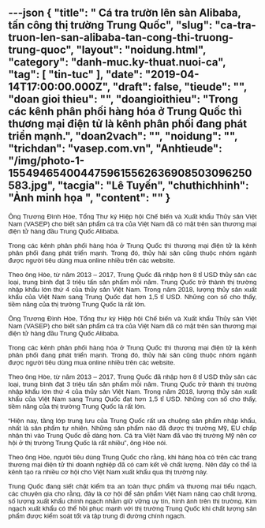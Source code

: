 ---json
{
    "title": " Cá tra trườn lên sàn Alibaba, tấn công thị trường Trung Quốc",
    "slug": "ca-tra-truon-len-san-alibaba-tan-cong-thi-truong-trung-quoc",
    "layout": "noidung.html",
    "category": "danh-muc.ky-thuat.nuoi-ca",
    "tag": [
        "tin-tuc"
    ],
    "date": "2019-04-14T17:00:00.000Z",
    "draft": false,
    "tieude": "",
    "doan gioi thieu": "",
    "doangioithieu": "Trong các kênh phân phối hàng hóa ở Trung Quốc thì thương mại điện tử là kênh phân phối đang phát triển mạnh.",
    "doan2vach": "",
    "noidung": "",
    "trichdan": "vasep.com.vn",
    "Anhtieude": "/img/photo-1-1554946540044759615562636908503096250583.jpg",
    "tacgia": "Lê Tuyến",
    "chuthichhinh": "Ảnh minh họa ",
    "__content__": ""
}
---
<p style="margin-left:0cm; margin-right:0cm; text-align:justify"><span style="font-size:13px"><span style="background-color:#ffffff"><span style="color:#1b1b1b"><span style="font-family:Arial"><span style="font-size:10pt"><span style="font-family:Arial,sans-serif">&Ocirc;ng Trương Đ&igrave;nh H&ograve;e, Tổng Thư k&yacute; Hiệp hội Chế biến v&agrave; Xuất khẩu Thủy sản Việt Nam (VASEP) cho biết sản phẩm&nbsp;c&aacute; tra&nbsp;của Việt Nam đ&atilde; c&oacute; mặt tr&ecirc;n s&agrave;n thương mại điện tử h&agrave;ng đầu Trung Quốc Alibaba.</span></span></span></span></span></span></p>

<p style="margin-left:0cm; margin-right:0cm; text-align:justify"><span style="font-size:13px"><span style="background-color:#ffffff"><span style="color:#1b1b1b"><span style="font-family:Arial"><span style="font-size:10pt"><span style="font-family:Arial,sans-serif">Trong c&aacute;c k&ecirc;nh ph&acirc;n phối h&agrave;ng h&oacute;a ở Trung Quốc th&igrave; thương mại điện tử l&agrave; k&ecirc;nh ph&acirc;n phối đang ph&aacute;t triển mạnh. Trong đ&oacute;, thủy hải sản cũng thuộc nh&oacute;m ng&agrave;nh được người ti&ecirc;u d&ugrave;ng mua online nhiều tr&ecirc;n c&aacute;c website.</span></span></span></span></span></span></p>

<p style="margin-left:0cm; margin-right:0cm; text-align:justify"><span style="font-size:13px"><span style="background-color:#ffffff"><span style="color:#1b1b1b"><span style="font-family:Arial"><span style="font-size:10pt"><span style="font-family:Arial,sans-serif">Theo &ocirc;ng H&ograve;e, từ năm 2013 &ndash; 2017, Trung Quốc đ&atilde; nhập hơn 8 tỉ USD thủy sản c&aacute;c loại, trung b&igrave;nh đạt 3 triệu tấn sản phẩm mỗi năm. Trung Quốc trở th&agrave;nh thị trường nhập khẩu lớn thứ 4 của thủy sản Việt Nam. Trong năm 2018, lượng thủy sản xuất khẩu của Việt Nam sang Trung Quốc đạt hơn 1,5 tỉ USD. Những con số cho thấy, tiềm năng của thị trường Trung Quốc l&agrave; rất lớn.</span></span></span></span></span></span></p>

<p style="margin-left:0cm; margin-right:0cm; text-align:justify"><span style="font-size:13px"><span style="background-color:#ffffff"><span style="color:#1b1b1b"><span style="font-family:Arial"><span style="font-size:10pt"><span style="font-family:Arial,sans-serif">&Ocirc;ng Trương Đ&igrave;nh H&ograve;e, Tổng thư k&yacute; Hiệp hội Chế biến v&agrave; Xuất khẩu Thủy sản Việt Nam (VASEP) cho biết sản phẩm&nbsp;c&aacute; tra&nbsp;của Việt Nam đ&atilde; c&oacute; mặt tr&ecirc;n s&agrave;n thương mại điện tử h&agrave;ng đầu Trung Quốc Alibaba.</span></span></span></span></span></span></p>

<p style="margin-left:0cm; margin-right:0cm; text-align:justify"><span style="font-size:13px"><span style="background-color:#ffffff"><span style="color:#1b1b1b"><span style="font-family:Arial"><span style="font-size:10pt"><span style="font-family:Arial,sans-serif">Trong c&aacute;c k&ecirc;nh ph&acirc;n phối h&agrave;ng h&oacute;a ở Trung Quốc th&igrave; thương mại điện tử l&agrave; k&ecirc;nh ph&acirc;n phối đang ph&aacute;t triển mạnh. Trong đ&oacute;, thủy hải sản cũng thuộc nh&oacute;m ng&agrave;nh được người ti&ecirc;u d&ugrave;ng mua online nhiều tr&ecirc;n c&aacute;c website.</span></span></span></span></span></span></p>

<p style="margin-left:0cm; margin-right:0cm; text-align:justify"><span style="font-size:13px"><span style="background-color:#ffffff"><span style="color:#1b1b1b"><span style="font-family:Arial"><span style="font-size:10pt"><span style="font-family:Arial,sans-serif">Theo &ocirc;ng H&ograve;e, từ năm 2013 &ndash; 2017, Trung Quốc đ&atilde; nhập hơn 8 tỉ USD thủy sản c&aacute;c loại, trung b&igrave;nh đạt 3 triệu tấn sản phẩm mỗi năm. Trung Quốc trở th&agrave;nh thị trường nhập khẩu lớn thứ 4 của thủy sản Việt Nam. Trong năm 2018, lượng thủy sản xuất khẩu của Việt Nam sang Trung Quốc đạt hơn 1,5 tỉ USD. Những con số cho thấy, tiềm năng của thị trường Trung Quốc l&agrave; rất lớn.</span></span></span></span></span></span></p>

<p style="margin-left:0cm; margin-right:0cm; text-align:justify"><span style="font-size:13px"><span style="background-color:#ffffff"><span style="color:#1b1b1b"><span style="font-family:Arial"><span style="font-size:10pt"><span style="font-family:Arial,sans-serif">&ldquo;Hiện nay, tầng lớp trung lưu của Trung Quốc rất ưa chuộng sản phẩm nhập khẩu, nhất l&agrave; sản phẩm tự nhi&ecirc;n. Những sản phẩm n&agrave;o đ&atilde; được thị trường Mỹ, EU chấp nhận th&igrave; v&agrave;o Trung Quốc dễ d&agrave;ng hơn. C&aacute; tra Việt Nam đ&atilde; v&agrave;o thị trường Mỹ n&ecirc;n cơ hội ở thị trường Trung Quốc l&agrave; rất nhiều&rdquo;, &ocirc;ng H&ograve;e n&oacute;i.</span></span></span></span></span></span></p>

<p style="margin-left:0cm; margin-right:0cm; text-align:justify"><span style="font-size:13px"><span style="background-color:#ffffff"><span style="color:#1b1b1b"><span style="font-family:Arial"><span style="font-size:10pt"><span style="font-family:Arial,sans-serif">Theo &ocirc;ng H&ograve;e, người ti&ecirc;u d&ugrave;ng Trung Quốc cho rằng, khi h&agrave;ng h&oacute;a c&oacute; tr&ecirc;n c&aacute;c trang thương mại điện tử th&igrave; doanh nghiệp đ&atilde; c&oacute; cam kết về chất lượng. N&ecirc;n đ&acirc;y c&oacute; thể l&agrave; k&ecirc;nh tạo ra nhiều cơ hội cho Việt Nam xuất khẩu qua thị trường n&agrave;y.</span></span></span></span></span></span></p>

<p style="margin-left:0cm; margin-right:0cm; text-align:justify"><span style="font-size:13px"><span style="background-color:#ffffff"><span style="color:#1b1b1b"><span style="font-family:Arial"><span style="font-size:10pt"><span style="font-family:Arial,sans-serif">Trung Quốc đang siết chặt kiểm tra an to&agrave;n thực phẩm v&agrave; thương mại tiểu ngạch, c&aacute;c chuy&ecirc;n gia cho rằng, đ&acirc;y l&agrave; cơ hội để sản phẩm Việt Nam n&acirc;ng cao chất lượng, số lượng xuất khẩu ch&iacute;nh ngạch nhằm giữ vững uy t&iacute;n, h&igrave;nh ảnh tr&ecirc;n thị trường. Kim ngạch xuất khẩu c&oacute; thể hồi phục mạnh với thị trường Trung Quốc khi chất lượng sản phẩm được kiểm so&aacute;t tốt v&agrave; tập trung đi đường ch&iacute;nh ngạch.</span></span></span></span></span></span></p>
